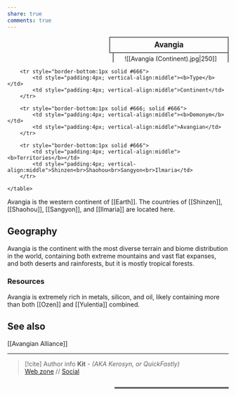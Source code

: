 ```yaml
---
share: true
comments: true
---
```

<div>
  <span style="float:right; width:260px; margin-left:14px; border:2px solid #666; line-height:1.5; font-size:larger; font-weight:bold; text-align:center; padding:4px">Avangia</span>
  </div>

  <span style="float:right; clear:right; width:260px; margin-left:14px; border-left:2px solid #666; border-right:2px solid #666; border-collapse:collapse; text-align:center; padding-top:4px">![[Avangia (Continent).jpg|250]]</span>

  <div class="" style="float:right; clear:right">
    <table class="" style="float:right; clear:right; width:260px; margin-left:14px; margin-bottom:7px; border:2px solid #666; border-collapse:collapse; line-height:1.5; font-size:small">
	
		<tr style="border-bottom:1px solid #666">
			<td style="padding:4px; vertical-align:middle"><b>Type</b></td>
			<td style="padding:4px; vertical-align:middle">Continent</td>
		</tr>
  
		<tr style="border-bottom:1px solid #666; solid #666">
			<td style="padding:4px; vertical-align:middle"><b>Demonym</b></td>
			<td style="padding:4px; vertical-align:middle">Avangian</td>
		</tr>
	
		<tr style="border-bottom:1px solid #666">
			<td style="padding:4px; vertical-align:middle"><b>Territories</b></td>
			<td style="padding:4px; vertical-align:middle">Shinzen<br>Shaohou<br>Sangyon<br>Ilmaria</td>
		</tr>
	
    </table>
  </div>

Avangia is the western continent of [[Earth]]. The countries of [[Shinzen]], [[Shaohou]], [[Sangyon]], and [[Ilmaria]] are located here.

## Geography

Avangia is the continent with the most diverse terrain and biome distribution in the world, containing both extreme mountains and vast flat expanses, and both deserts and rainforests, but it is mostly tropical forests.

### Resources

Avangia is extremely rich in metals, silicon, and oil, likely containing more than both [[Ozen]] and [[Yulentia]] combined.

## See also

[[Avangian Alliance]]

-----
> [!cite] Author info
> **Kit** - *(AKA Kerosyn, or QuickFastly)*\
> [Web zone](https://kerosyn.link) // [Social](https://a.tripulse.link/@kit)